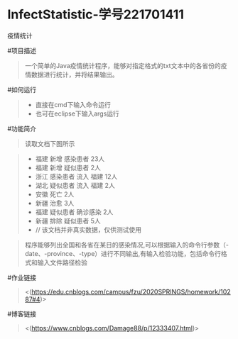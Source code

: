 # InfectStatistic-学号221701411
疫情统计

#项目描述
>一个简单的Java疫情统计程序，能够对指定格式的txt文本中的各省份的疫情数据进行统计，并将结果输出。



#如何运行
>* 直接在cmd下输入命令运行
>* 也可在eclipse下输入args运行



#功能简介
>读取文档下图所示

>* 福建 新增 感染患者 23人
>* 福建 新增 疑似患者 2人
>* 浙江 感染患者 流入 福建 12人
>* 湖北 疑似患者 流入 福建 2人
>* 安徽 死亡 2人
>* 新疆 治愈 3人
>* 福建 疑似患者 确诊感染 2人
>* 新疆 排除 疑似患者 5人
>* // 该文档并非真实数据，仅供测试使用

>程序能够列出全国和各省在某日的感染情况,可以根据输入的命令行参数（-date、-province、-type）进行不同输出,有输入检验功能，包括命令行格式和输入文件路径检验

#作业链接
><(https://edu.cnblogs.com/campus/fzu/2020SPRINGS/homework/10287#4)>

#博客链接
><(https://www.cnblogs.com/Damage88/p/12333407.html)>
